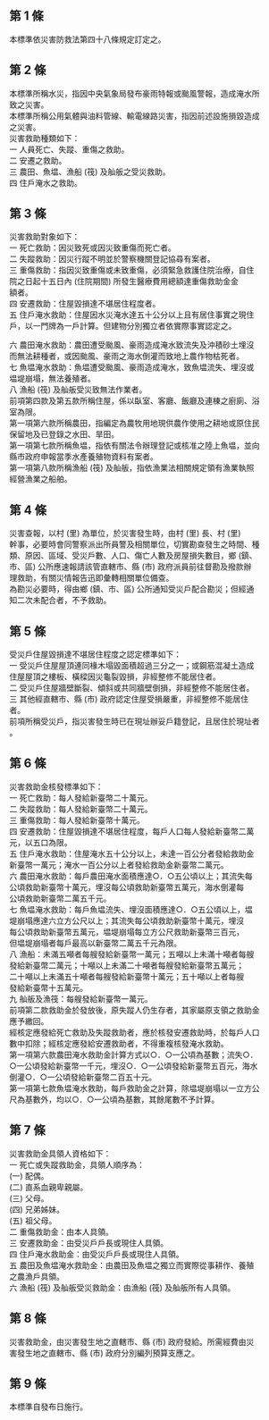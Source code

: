 第 1 條
-------
本標準依災害防救法第四十八條規定訂定之。

第 2 條
-------
本標準所稱水災，指因中央氣象局發布豪雨特報或颱風警報，造成淹水所  
致之災害。  
本標準所稱公用氣體與油料管線、輸電線路災害，指因前述設施損毀造成  
之災害。  
災害救助種類如下：  
一  人員死亡、失蹤、重傷之救助。  
二  安遷之救助。  
三  農田、魚塭、漁船 (筏) 及舢舨之受災救助。  
四  住戶淹水之救助。

第 3 條
-------
災害救助對象如下：  
一  死亡救助：因災致死或因災致重傷而死亡者。  
二  失蹤救助：因災行蹤不明並於警察機關登記協尋有案者。  
三  重傷救助：指因災致重傷或未致重傷，必須緊急救護住院治療，自住  
    院之日起十五日內 (住院期間) 所發生醫療費用總額達重傷救助金金  
    額者。  
四  安遷救助：住屋毀損達不堪居住程度者。  
五  住戶淹水救助：住屋因水災淹水達五十公分以上且有居住事實之現住  
    戶，以一門牌為一戶計算。但建物分別獨立者依實際事實認定之。  
  
六  農田淹水救助：農田遭受颱風、豪雨造成淹水致流失及沖積砂土埋沒  
    而無法耕種者，或因颱風、豪雨之海水倒灌而致地上農作物枯死者。  
七  魚塭淹水救助：魚塭遭受颱風、豪雨造成淹水，致魚塭流失、埋沒或  
    塭堤崩塌，無法養殖者。  
八  漁船 (筏) 及舢舨受災致無法作業者。  
前項第四款及第五款所稱住屋，係以臥室、客廳、飯廳及連棟之廚廁、浴  
室為限。  
第一項第六款所稱農田，指編定為農牧用地現供農作使用之耕地或原住民  
保留地及已登錄之水田、旱田。  
第一項第七款所稱魚塭，指依有關法令辦理登記或核准之陸上魚塭，並向  
縣市政府申報當季水產養殖物資料有案者。  
第一項第八款所稱漁船 (筏) 及舢舨，指依漁業法相關規定領有漁業執照  
經營漁業之船舶。

第 4 條
-------
災害查報，以村 (里) 為單位，於災害發生時，由村 (里) 長、村 (里)  
幹事，必要時會同警察派出所員警及相關單位，切實勘查發生之時間、種  
類、原因、區域、受災戶數、人口、傷亡人數及房屋損失數目，鄉 (鎮、  
市、區) 公所應速報請該管直轄市、縣 (市) 政府派員前往督勘及撥款辦  
理救助，有關災情報告迅即彙轉相關單位備查。  
為勘災必要時，得由鄉 (鎮、市、區) 公所通知受災戶配合勘災；但經通  
知二次未配合者，不予救助。

第 5 條
-------
受災戶住屋毀損達不堪居住程度之認定標準如下：  
一  受災戶住屋屋頂連同椽木塌毀面積超過三分之一；或鋼筋混凝土造成  
    住屋屋頂之樓板、橫樑因災龜裂毀損，非經整修不能居住者。  
二  受災戶住屋牆壁斷裂、傾斜或共同牆壁倒損，非經整修不能居住者。  
三  其他經直轄市、縣 (市) 政府認定住屋受損嚴重，非經整修不能居住  
    者。  
前項所稱受災戶，指災害發生時已在現址辦妥戶籍登記，且居住於現址者  
。

第 6 條
-------
災害救助金核發標準如下：  
一  死亡救助：每人發給新臺幣二十萬元。  
二  失蹤救助：每人發給新臺幣二十萬元。  
三  重傷救助：每人發給新臺幣十萬元。  
四  安遷救助：住屋毀損達不堪居住程度，每戶人口每人發給新臺幣二萬  
    元，以五口為限。  
五  住戶淹水救助：住屋淹水五十公分以上，未達一百公分者發給救助金  
    新臺幣一萬元；淹水一百公分以上者發給救助金新臺幣二萬元。  
六  農田淹水救助：每戶農田淹水面積應達○．○五公頃以上；其流失每  
    公頃救助新臺幣十萬元，埋沒每公頃救助新臺幣五萬元，海水倒灌每  
    公頃救助新臺幣二萬五千元。  
七  魚塭淹水救助：每戶魚塭流失、埋沒面積應達○．○五公頃以上，塭  
    堤崩塌應達六立方公尺以上；其流失每公頃救助新臺幣十萬元，埋沒  
    每公頃救助新臺幣五萬元，塭堤崩塌每立方公尺救助新臺幣三百元，  
    但塭堤崩塌者每戶最高以新臺幣二萬五千元為限。  
八  漁船：未滿五噸者每艘發給新臺幣一萬元；五噸以上未滿十噸者每艘  
    發給新臺幣二萬元；十噸以上未滿二十噸者每艘發給新臺幣五萬元；  
    二十噸以上未滿五十噸者每艘發給新臺幣十萬元；五十噸以上者每艘  
    發給新臺幣十五萬元。  
九  舢舨及漁筏：每艘發給新臺幣一萬元。  
前項第二款救助金於發放後，原失蹤人仍生存者，其家屬原支領之救助金  
應予繳回。  
經核定應發給死亡救助及失蹤救助者，應於核發安遷救助時，於每戶人口  
數中扣除；經核定應發給安遷救助者，不得重複核發淹水救助。  
第一項第六款農田淹水救助金計算方式以○．○一公頃為基數；流失○．  
○一公頃發給新臺幣一千元，埋沒○．○一公頃發給新臺幣五百元，海水  
倒灌○．○一公頃發給新臺幣二百五十元。  
第一項第七款魚塭淹水救助，每戶救助金之計算，除塭堤崩塌以一立方公  
尺為基數外，均以○．○一公頃為基數，其餘尾數不予計算。

第 7 條
-------
災害救助金具領人資格如下：  
一  死亡或失蹤救助金，具領人順序為：  
 (一) 配偶。  
 (二) 直系血親卑親屬。  
 (三) 父母。  
 (四) 兄弟姊妹。  
 (五) 祖父母。  
二  重傷救助金：由本人具領。  
三  安遷救助金：由受災戶戶長或現住人具領。  
四  住戶淹水救助金：由受災戶戶長或現住人具領。  
五  農田及魚塭淹水救助金：由農田及魚塭之獨立而實際從事耕作、養殖  
    之農漁戶具領。  
六  漁船 (筏) 及舢舨受災救助金：由漁船 (筏) 及舢舨所有人具領。

第 8 條
-------
災害救助金，由災害發生地之直轄市、縣 (市) 政府發給。所需經費由災  
害發生地之直轄市、縣 (市) 政府分別編列預算支應之。

第 9 條
-------
本標準自發布日施行。

